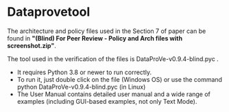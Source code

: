 # Dataprovetool

The architecture and policy files used in the Section 7 of paper can be found in <b>"(Blind) For Peer Review - Policy and Arch files with screenshot.zip"</b>.  

The tool used in the verification of the files is </b>DataProVe-v0.9.4-blind.pyc </b>.   
- It requires Python 3.8 or newer to run correctly. 
- To run it, just double click on the file (Windows OS) or use the command </b>python DataProVe-v0.9.4-blind.pyc </b> (in Linux)
- The User Manual contains detailed user manual and a wide range of examples (including GUI-based examples, not only Text Mode).
